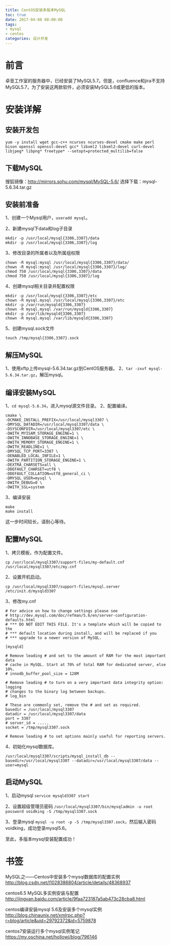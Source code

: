 ```yaml
---
title: CentOS安装多版本MySQL
toc: true
date: 2017-04-08 08:00:00
tags:
- mysql
- centos
categories: 设计开发
---
```

# 前言
卓音工作室的服务器中，已经安装了MySQL5.7。但是，confluence和jira不支持MySQL5.7，为了安装这两款软件，必须安装MySQL5.6或更低的版本。

<!--more-->

# 安装详解
## 安装开发包
```
yum -y install wget gcc-c++ ncurses ncurses-devel cmake make perl bison openssl openssl-devel gcc* libxml2 libxml2-devel curl-devel libjpeg* libpng* freetype* --setopt=protected_multilib=false
```

## 下载MySQL
搜狐镜像：http://mirrors.sohu.com/mysql/MySQL-5.6/
选择下载：mysql-5.6.34.tar.gz

## 安装前准备
1、创建一个Mysql用户，`useradd mysql`。

2、新建mysql下data和log子目录
```
mkdir -p /usr/local/mysql{3306,3307}/data            
mkdir -p /usr/local/mysql{3306,3307}/log  
```

3、修改目录的所属者以及所属组权限 
```
chown -R mysql:mysql /usr/local/mysql{3306,3307}/data/  
chown -R mysql:mysql /usr/local/mysql{3306,3307}/log/  
chmod 750 /usr/local/mysql{3306,3307}/data        
chmod 750 /usr/local/mysql{3306,3307}/log  
```

4、创建mysql相关目录并配置权限
```
mkdir -p /usr/local/mysql{3306,3307}/etc  
chown -R mysql.mysql /usr/local/mysql{3306,3307}/etc  
mkdir -p /var/run/mysqld{3306,3307}  
chown -R mysql.mysql /var/run/mysqld{3306,3307}  
mkdir -p /var/lib/mysqld{3306,3307}  
chown -R mysql.mysql /var/lib/mysqld{3306,3307}
```

5、创建mysql.sock文件
```
touch /tmp/mysql{3306,3307}.sock
```

## 解压MySQL
1、使用xftp上传mysql-5.6.34.tar.gz到CentOS服务器。
2、`tar -zxvf mysql-5.6.34.tar.gz`，解压mysql。

## 编译安装MySQL
1、`cd mysql-5.6.34`，进入mysql源文件目录。
2、配置编译。
```
cmake \
-DCMAKE_INSTALL_PREFIX=/usr/local/mysql3307 \
-DMYSQL_DATADIR=/usr/local/mysql3307/data \
-DSYSCONFDIR=/usr/local/mysql3307/etc \
-DWITH_MYISAM_STORAGE_ENGINE=1 \
-DWITH_INNOBASE_STORAGE_ENGINE=1 \
-DWITH_MEMORY_STORAGE_ENGINE=1 \
-DWITH_READLINE=1 \
-DMYSQL_TCP_PORT=3307 \
-DENABLED_LOCAL_INFILE=1 \
-DWITH_PARTITION_STORAGE_ENGINE=1 \
-DEXTRA_CHARSETS=all \
-DDEFAULT_CHARSET=utf8 \
-DDEFAULT_COLLATION=utf8_general_ci \
-DMYSQL_USER=mysql \
-DWITH_DEBUG=0 \
-DWITH_SSL=system
```

3、编译安装
```
make
make install
```
这一步时间较长，请耐心等待。

## 配置MySQL
1、拷贝模板，作为配置文件。
```
cp /usr/local/mysql3307/support-files/my-default.cnf /usr/local/mysql3307/etc/my.cnf
```

2、设置开机启动。
```
cp /usr/local/mysql3307/support-files/mysql.server /etc/init.d/mysqld3307
```


3、修改my.cnf
```
# For advice on how to change settings please see
# http://dev.mysql.com/doc/refman/5.6/en/server-configuration-defaults.html
# *** DO NOT EDIT THIS FILE. It's a template which will be copied to the
# *** default location during install, and will be replaced if you
# *** upgrade to a newer version of MySQL.

[mysqld]

# Remove leading # and set to the amount of RAM for the most important data
# cache in MySQL. Start at 70% of total RAM for dedicated server, else 10%.
# innodb_buffer_pool_size = 128M

# Remove leading # to turn on a very important data integrity option: logging
# changes to the binary log between backups.
# log_bin

# These are commonly set, remove the # and set as required.
basedir = /usr/local/mysql3307
datadir = /usr/local/mysql3307/data
port = 3307
# server_id = .....
socket = /tmp/mysql3307.sock

# Remove leading # to set options mainly useful for reporting servers.
```

4、初始化mysql数据库。
```
/usr/local/mysql3307/scripts/mysql_install_db --basedir=/usr/local/mysql3307 --datadir=/usr/local/mysql3307/data --user=mysql
```


## 启动MySQL
1、启动mysql
`service mysqld3307 start`

2、设置超级管理员密码
`/usr/local/mysql3307/bin/mysqladmin -u root password voidking -S /tmp/mysql3307.sock`

3、登录mysql
`mysql -u root -p -S /tmp/mysql3307.sock`，然后输入密码voidking，成功登录mysql5.6。

至此，多版本mysql安装配置成功！

# 书签
MySQL之——Centos中安装多个mysql数据库的配置实例
http://blog.csdn.net/l1028386804/article/details/48368937

centos6.5 MySQL多实例安装与配置
http://jingyan.baidu.com/article/9faa723187a5ab473c28cba8.html

centos编译安装mysql 5.6及安装多个mysql实例 
http://blog.chinaunix.net/xmlrpc.php?r=blog/article&uid=29792372&id=5759878

centos7安装运行多个mysql实例笔记
https://my.oschina.net/hollowj/blog/796146


